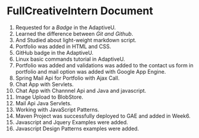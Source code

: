 # FullCreativeIntern Document
1. Requested for a *Badge* in the AdaptiveU.
2. Learned the difference between *Git and Github*.
3. And Studied about light-weight markdown script.
4. Portfolio was added in HTML and CSS.
5. GitHub badge in the AdaptiveU.
6. Linux basic commands tutorial in AdaptiveU.
7. Portfolio was added and validations was added to the contact us form in portfolio and mail option was added with Google App Engine.
8. Spring Mail Api for Portfolio with Ajax Call.
9. Chat App with Servlets.
10. Chat App with Channnel Api and Java and javascript.
11. Image Upload to BlobStore.
12. Mail Api Java Servlets.
13. Working with JavaScript Patterns.
14. Maven Project was successfully deployed to GAE and added in Week6.
15. Javascript and Jquery Examples were added.
16. Javascript Design Patterns examples were added.
